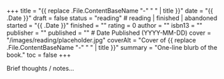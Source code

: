 +++
title = "{{ replace .File.ContentBaseName "-" " " | title }}"
date = "{{ .Date }}"
draft = false
status = "reading" # reading | finished | abandoned
started = "{{ .Date }}"
finished = ""
rating = 0
author = ""
isbn13 = ""
publisher = ""
published = "" # Date Published (YYYY-MM-DD)
cover = "/images/reading/placeholder.jpg"
coverAlt = "Cover of {{ replace .File.ContentBaseName "-" " " | title }}"
summary = "One-line blurb of the book."
toc = false
+++

Brief thoughts / notes...
